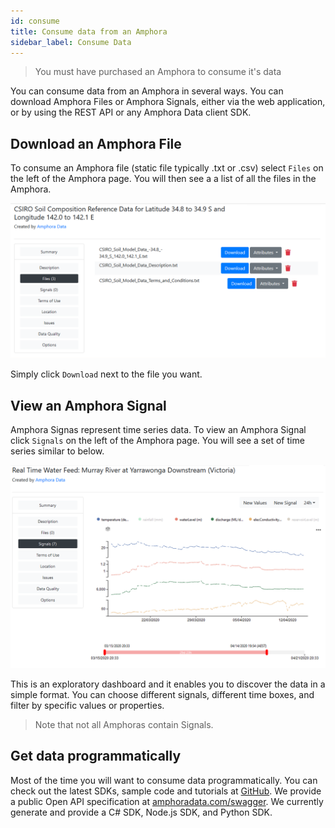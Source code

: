```yaml
---
id: consume
title: Consume data from an Amphora
sidebar_label: Consume Data
---
```


> You must have purchased an Amphora to consume it's data

You can consume data from an Amphora in several ways. You can download Amphora Files or Amphora Signals, either via the web application, or by using the REST API or any Amphora Data client SDK.

## Download an Amphora File

To consume an Amphora file (static file typically .txt or .csv) select `Files` on the left of the Amphora page. You will then see a a list of all the files in the Amphora. 

<kbd>
<img src="/docs/assets/screenshots/Flat_file_download.png">
</kbd>

Simply click `Download` next to the file you want.

## View an Amphora Signal

Amphora Signas represent time series data. To view an Amphora Signal click `Signals` on the left of the Amphora page. You will see a set of time series similar to below.

<kbd>
<img src="/docs/assets/screenshots/view_signal_amphora.png">
</kbd>

This is an exploratory dashboard and it enables you to discover the data in a simple format. You can choose different signals, different time boxes, and filter by specific values or properties. 

> Note that not all Amphoras contain Signals.

## Get data programmatically 

Most of the time you will want to consume data programmatically.  You can check out the latest SDKs, sample code and tutorials at [GitHub](https://github.com/amphoradata). We provide a public Open API specification at [amphoradata.com/swagger](https://beta.amphoradata.com/swagger/). We currently generate and provide a C# SDK, Node.js SDK, and Python SDK.
